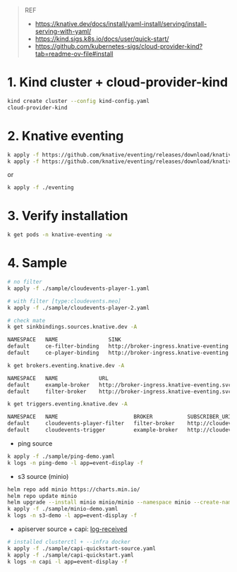 > REF
> - https://knative.dev/docs/install/yaml-install/serving/install-serving-with-yaml/
> - https://kind.sigs.k8s.io/docs/user/quick-start/
> - https://github.com/kubernetes-sigs/cloud-provider-kind?tab=readme-ov-file#install

# 1. Kind cluster + cloud-provider-kind

```bash
kind create cluster --config kind-config.yaml
cloud-provider-kind
```

# 2. Knative eventing

```bash
k apply -f https://github.com/knative/eventing/releases/download/knative-v1.19.0/eventing-crds.yaml
k apply -f https://github.com/knative/eventing/releases/download/knative-v1.19.0/eventing.yaml
```

or

```bash
k apply -f ./eventing
```

# 3. Verify installation

```bash
k get pods -n knative-eventing -w
```

# 4. Sample

```bash
# no filter
k apply -f ./sample/cloudevents-player-1.yaml

# with filter [type:cloudevents.meo]
k apply -f ./sample/cloudevents-player-2.yaml

# check mate
k get sinkbindings.sources.knative.dev -A

NAMESPACE   NAME                SINK                                                                              AGE   READY   REASON
default     ce-filter-binding   http://broker-ingress.knative-eventing.svc.cluster.local/default/filter-broker    23s   True    
default     ce-player-binding   http://broker-ingress.knative-eventing.svc.cluster.local/default/example-broker   14m   True    

k get brokers.eventing.knative.dev -A

NAMESPACE   NAME             URL                                                                               AGE   READY   REASON
default     example-broker   http://broker-ingress.knative-eventing.svc.cluster.local/default/example-broker   14m   True    
default     filter-broker    http://broker-ingress.knative-eventing.svc.cluster.local/default/filter-broker    28s   True    

k get triggers.eventing.knative.dev -A

NAMESPACE   NAME                        BROKER           SUBSCRIBER_URI                                        AGE   READY   REASON
default     cloudevents-player-filter   filter-broker    http://cloudevents-player.default.svc.cluster.local   36s   True    
default     cloudevents-trigger         example-broker   http://cloudevents-player.default.svc.cluster.local   14m   True
```

- ping source

```bash
k apply -f ./sample/ping-demo.yaml
k logs -n ping-demo -l app=event-display -f
```

- s3 source (minio)

```bash
helm repo add minio https://charts.min.io/
helm repo update minio
helm upgrade --install minio minio/minio --namespace minio --create-namespace --values ./sample/minio-values.yaml --version 5.0.10
k apply -f ./sample/minio-demo.yaml
k logs -n s3-demo -l app=event-display -f
```

- apiserver source + capi: [log-received](./output/event-display-d9889cbb5-q4s5s.log)
```bash
# installed clusterctl + --infra docker
k apply -f ./sample/capi-quickstart-source.yaml
k apply -f ./sample/capi-quickstart.yaml
k logs -n capi -l app=event-display -f
```